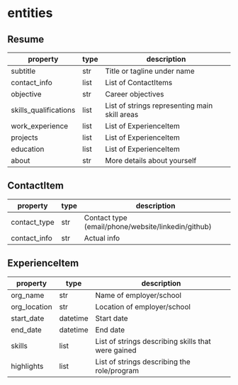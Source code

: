 # entities

## Resume

| property | type | description |
| --- | --- | --- |
| subtitle | str | Title or tagline under name |
| contact_info | list | List of ContactItems |
| objective | str | Career objectives |
| skills_qualifications | list | List of strings representing main skill areas |
| work_experience | list | List of ExperienceItem |
| projects | list | List of ExperienceItem |
| education | list | List of ExperienceItem |
| about | str | More details about yourself |

## ContactItem

| property | type | description |
| --- | --- | --- |
| contact_type | str | Contact type (email/phone/website/linkedin/github) |
| contact_info | str | Actual info |

## ExperienceItem

| property | type | description |
| --- | --- | --- |
| org_name | str | Name of employer/school |
| org_location | str | Location of employer/school |
| start_date | datetime | Start date |
| end_date | datetime | End date |
| skills | list | List of strings describing skills that were gained |
| highlights | list | List of strings describing the role/program |
